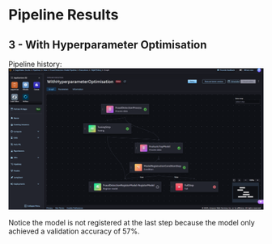 # Pipeline Results
## 3 - With Hyperparameter Optimisation
Pipeline history: <img src="/images/GraphExecution1.png" alt="Graph" width="1000">

Notice the model is not registered at the last step because the model only achieved a validation accuracy of 57%.

